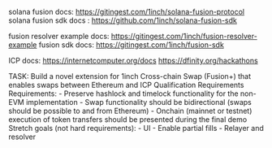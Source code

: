 solana fusion docs: https://gitingest.com/1inch/solana-fusion-protocol
solana fusion sdk docs : https://github.com/1inch/solana-fusion-sdk

fusion resolver example docs: https://gitingest.com/1inch/fusion-resolver-example
fusion sdk docs: https://gitingest.com/1inch/fusion-sdk


ICP docs: 
    https://internetcomputer.org/docs
    https://dfinity.org/hackathons

TASK:
    Build a novel extension for 1inch Cross-chain Swap (Fusion+) that enables swaps between Ethereum and ICP
    Qualification Requirements
    Requirements:
    - Preserve hashlock and timelock functionality for the non-EVM implementation
    - Swap functionality should be bidirectional (swaps should be possible to and from Ethereum)
    - Onchain (mainnet or testnet) execution of token transfers should be presented during the final demo
    Stretch goals (not hard requirements):
    - UI
    - Enable partial fills
    - Relayer and resolver
